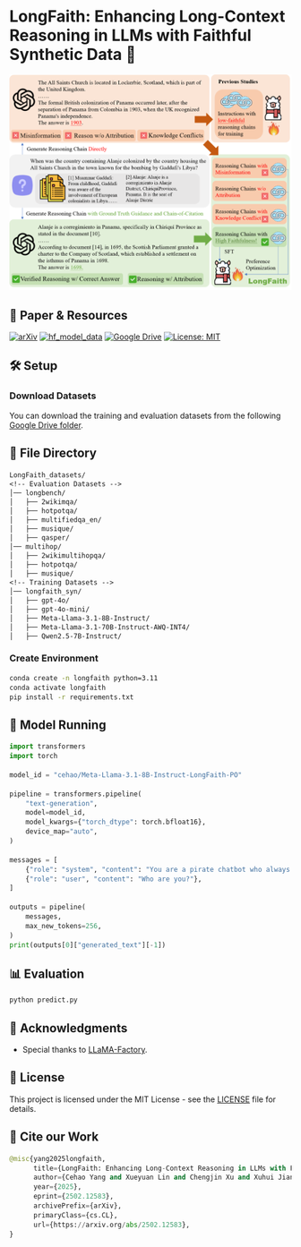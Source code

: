 # LongFaith: Enhancing Long-Context Reasoning in LLMs with Faithful Synthetic Data 🚀

![LongFaith](https://github.com/IDEA-FinAI/LongFaith/blob/main/figures/longfaith_main.png)

## 📄 Paper & Resources
[![arXiv](https://img.shields.io/badge/Arxiv-2502.12583-AD1C18.svg?logo=arXiv)](https://arxiv.org/abs/2502.12583)
[![hf_model_data](https://img.shields.io/badge/%F0%9F%A4%97-Models&Datasets-48A9DC)](https://huggingface.co/collections/cehao/longfaith-67b61f7b17ccb022c68ba22d)
[![Google Drive](https://img.shields.io/badge/Google%20Drive-Data-34A853)](https://drive.google.com/drive/folders/1f2306gR41glW9PzO6dJz8X5J53XsSNtC)
[![License: MIT](https://img.shields.io/badge/License-MIT-green.svg)](https://opensource.org/licenses/MIT)

## 🛠️ Setup

### Download Datasets
You can download the training and evaluation datasets from the following [Google Drive folder](https://drive.google.com/drive/folders/1f2306gR41glW9PzO6dJz8X5J53XsSNtC).

## 📂 File Directory

```
LongFaith_datasets/
<!-- Evaluation Datasets -->
│── longbench/
│   ├── 2wikimqa/
│   ├── hotpotqa/
│   ├── multifiedqa_en/
│   ├── musique/
│   ├── qasper/
│── multihop/
│   ├── 2wikimultihopqa/
│   ├── hotpotqa/
│   ├── musique/
<!-- Training Datasets -->
│── longfaith_syn/
│   ├── gpt-4o/
│   ├── gpt-4o-mini/
│   ├── Meta-Llama-3.1-8B-Instruct/
│   ├── Meta-Llama-3.1-70B-Instruct-AWQ-INT4/
│   ├── Qwen2.5-7B-Instruct/
```

### Create Environment
```bash
conda create -n longfaith python=3.11
conda activate longfaith
pip install -r requirements.txt
```

## 🚀 Model Running

```python
import transformers
import torch

model_id = "cehao/Meta-Llama-3.1-8B-Instruct-LongFaith-PO"

pipeline = transformers.pipeline(
    "text-generation",
    model=model_id,
    model_kwargs={"torch_dtype": torch.bfloat16},
    device_map="auto",
)

messages = [
    {"role": "system", "content": "You are a pirate chatbot who always responds in pirate speak!"},
    {"role": "user", "content": "Who are you?"},
]

outputs = pipeline(
    messages,
    max_new_tokens=256,
)
print(outputs[0]["generated_text"][-1])
```

## 📊 Evaluation

```bash
python predict.py
```

## 🙏 Acknowledgments
- Special thanks to [LLaMA-Factory](https://github.com/hiyouga/LLaMA-Factory).

## 📜 License
This project is licensed under the MIT License - see the [LICENSE](LICENSE) file for details.

## 📓 Cite our Work
```python
@misc{yang2025longfaith,
      title={LongFaith: Enhancing Long-Context Reasoning in LLMs with Faithful Synthetic Data}, 
      author={Cehao Yang and Xueyuan Lin and Chengjin Xu and Xuhui Jiang and Shengjie Ma and Aofan Liu and Hui Xiong and Jian Guo},
      year={2025},
      eprint={2502.12583},
      archivePrefix={arXiv},
      primaryClass={cs.CL},
      url={https://arxiv.org/abs/2502.12583}, 
}
```